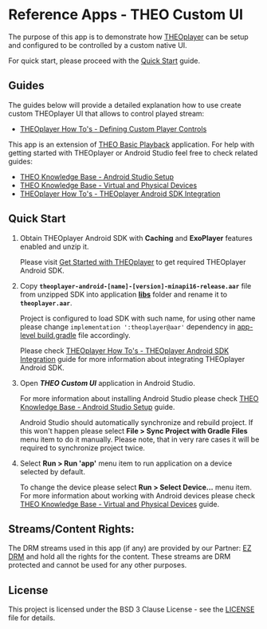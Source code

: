 # Reference Apps - THEO Custom UI

The purpose of this app is to demonstrate how [THEOplayer] can be setup and configured to be
controlled by a custom native UI.

For quick start, please proceed with the [Quick Start](#quick-start) guide.


## Guides

The guides below will provide a detailed explanation how to use create custom THEOplayer UI that
allows to control played stream:

  * [THEOplayer How To's - Defining Custom Player Controls]

This app is an extension of [THEO Basic Playback] application. For help with getting started with
THEOplayer or Android Studio feel free to check related guides:

  * [THEO Knowledge Base - Android Studio Setup]
  * [THEO Knowledge Base - Virtual and Physical Devices]
  * [THEOplayer How To's - THEOplayer Android SDK Integration]


## Quick Start

1. Obtain THEOplayer Android SDK with **Caching** and **ExoPlayer** features enabled and unzip it.

   Please visit [Get Started with THEOplayer] to get required THEOplayer Android SDK.

2. Copy **`theoplayer-android-[name]-[version]-minapi16-release.aar`** file from unzipped SDK into
   application **[libs]** folder and rename it to **`theoplayer.aar`**.

   Project is configured to load SDK with such name, for using other name please change
   `implementation ':theoplayer@aar'` dependency in [app-level build.gradle] file accordingly.

   Please check [THEOplayer How To's - THEOplayer Android SDK Integration] guide for more information
   about integrating THEOplayer Android SDK.

3. Open _**THEO Custom UI**_ application in Android Studio.

   For more information about installing Android Studio please check
   [THEO Knowledge Base - Android Studio Setup] guide.

   Android Studio should automatically synchronize and rebuild project. If this won't happen please
   select **File > Sync Project with Gradle Files** menu item to do it manually. Please note, that
   in very rare cases it will be required to synchronize project twice.

4. Select **Run > Run 'app'** menu item to run application on a device selected by default.

   To change the device please select **Run > Select Device...** menu item. For more information
   about working with Android devices please check [THEO Knowledge Base - Virtual and Physical Devices]
   guide.


## Streams/Content Rights:

The DRM streams used in this app (if any) are provided by our Partner: [EZ DRM] and hold all
the rights for the content. These streams are DRM protected and cannot be used for any other purposes.


## License

This project is licensed under the BSD 3 Clause License - see the [LICENSE] file for details.


[//]: # (Links and Guides reference)
[THEOplayer]: https://www.theoplayer.com/
[THEO Basic Playback]: ../Basic-Playback
[THEO Knowledge Base - Android Studio Setup]: ../Basic-Playback/guides/knowledgebase-android-studio-setup/README.md
[THEO Knowledge Base - Virtual and Physical Devices]: ../Basic-Playback/guides/knowledgebase-virtual-and-physical-devices/README.md
[THEOplayer How To's - THEOplayer Android SDK Integration]: ../Basic-Playback/guides/howto-theoplayer-android-sdk-integration/README.md
[THEOplayer How To's - Defining Custom Player Controls]: guides/howto-defining-custom-player-controls/README.md
[Get Started with THEOplayer]: https://www.theoplayer.com/licensing
[EZ DRM]: https://ezdrm.com/

[//]: # (Project files reference)
[LICENSE]: LICENSE
[libs]: app/libs
[app-level build.gradle]: app/build.gradle
